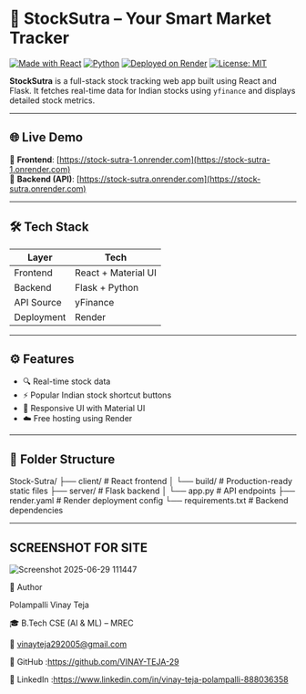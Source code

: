 # 🚀 StockSutra – Your Smart Market Tracker

[![Made with React](https://img.shields.io/badge/Made%20with-React-61DAFB?logo=react&logoColor=white)](https://reactjs.org/)
[![Python](https://img.shields.io/badge/Backend-Flask-blue?logo=python&logoColor=white)](https://flask.palletsprojects.com/)
[![Deployed on Render](https://img.shields.io/badge/Deployed%20on-Render-46a2f1?logo=render&logoColor=white)](https://render.com/)
[![License: MIT](https://img.shields.io/badge/License-MIT-green.svg)](LICENSE)

**StockSutra** is a full-stack stock tracking web app built using React and Flask. It fetches real-time data for Indian stocks using `yfinance` and displays detailed stock metrics.

---

## 🌐 Live Demo

🔹 **Frontend**: [https://stock-sutra-1.onrender.com](https://stock-sutra-1.onrender.com)  
🔹 **Backend (API)**: [https://stock-sutra.onrender.com](https://stock-sutra.onrender.com)

---

## 🛠 Tech Stack

| Layer       | Tech                       |
|-------------|----------------------------|
| Frontend    | React + Material UI        |
| Backend     | Flask + Python             |
| API Source  | yFinance                   |
| Deployment  | Render                     |

---


## ⚙️ Features

- 🔍 Real-time stock data
- ⚡ Popular Indian stock shortcut buttons
- 📱 Responsive UI with Material UI
- ☁️ Free hosting using Render

---

## 📁 Folder Structure

Stock-Sutra/
├── client/ # React frontend
│ └── build/ # Production-ready static files
├── server/ # Flask backend
│ └── app.py # API endpoints
├── render.yaml # Render deployment config
└── requirements.txt # Backend dependencies

---

## SCREENSHOT FOR SITE
   ![Screenshot 2025-06-29 111447](https://github.com/user-attachments/assets/a78198b4-f232-4d20-8a5a-224e8988fd29)


👤 Author

Polampalli Vinay Teja

🎓 B.Tech CSE (AI & ML) – MREC

📧 vinayteja292005@gmail.com

🔗 GitHub :https://github.com/VINAY-TEJA-29

🔗 LinkedIn :https://www.linkedin.com/in/vinay-teja-polampalli-888036358



